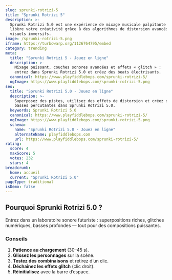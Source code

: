 ```yaml
---
slug: sprunki-rotrizi-5
title: "Sprunki Rotrizi 5"
description: >-
  Sprunki Rotrizi 5.0 est une expérience de mixage musicale palpitante qui 
  libère votre créativité grâce à des algorithmes de distorsion avancés et des 
  visuels immersifs.
image: /sprunki-rotrizi-5.png
iframe: https://turbowarp.org/1126764795/embed
category: trending
meta:
  title: "Sprunki Rotrizi 5 - Jouez en ligne"
  description: >-
    Mixage puissant, couches sonores avancées et effets « glitch » : 
    entrez dans Sprunki Rotrizi 5.0 et créez des beats électrisants.
  canonical: https://www.playfiddlebops.com/sprunki-rotrizi-5/
  ogImage: https://www.playfiddlebops.com/sprunki-rotrizi-5.png
seo:
  title: "Sprunki Rotrizi 5.0 - Jouez en ligne"
  description: >-
    Superposez des pistes, utilisez des effets de distorsion et créez des 
    basses percutantes dans Sprunki Rotrizi 5.0.
  keywords: Sprunki Rotrizi 5.0
  canonical: https://www.playfiddlebops.com/sprunki-rotrizi-5/
  ogImage: https://www.playfiddlebops.com/sprunki-rotrizi-5.png
  schema:
    name: "Sprunki Rotrizi 5.0 - Jouez en ligne"
    alternateName: playfiddlebops.com
    url: https://www.playfiddlebops.com/sprunki-rotrizi-5/
rating:
  score: 4
  maxScore: 5
  votes: 232
  stars: 4
breadcrumb:
  home: accueil
  current: "Sprunki Rotrizi 5.0"
pageType: traditional
isDemo: false
---
```


## Pourquoi Sprunki Rotrizi 5.0 ?

Entrez dans un laboratoire sonore futuriste : superpositions riches, glitches
numériques, basses profondes — tout pour des compositions puissantes.

### Conseils

1. **Patience au chargement** (30–45 s).
2. **Glissez les personnages** sur la scène.
3. **Testez des combinaisons** et retirez d’un clic.
4. **Déchaînez les effets glitch** (clic droit).
5. **Réinitialisez** avec la barre d’espace.
